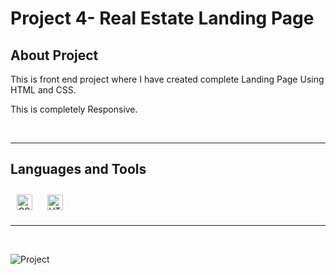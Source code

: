 # Project 4- Real Estate Landing Page

## About Project

This is front end project where I have created complete Landing Page Using HTML and CSS.

This is completely Responsive.

<br/>

---

## Languages and Tools

<div align="">  
<a href="https://www.w3schools.com/css/" target="_blank"><img style="margin: 10px" src="https://profilinator.rishav.dev/skills-assets/css3-original-wordmark.svg" alt="CSS3" height="25" /></a>  
<a href="https://en.wikipedia.org/wiki/HTML5" target="_blank"><img style="margin: 10px" src="https://profilinator.rishav.dev/skills-assets/html5-original-wordmark.svg" alt="HTML5" height="25" /></a>  
</div>

---

<br/>

![Project](./Real%20Estate%20-%20Desktop.png)
